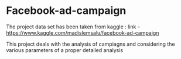 # Facebook-ad-campaign

The project data set has been taken from kaggle : link - https://www.kaggle.com/madislemsalu/facebook-ad-campaign

This project deals with the analysis of campiagns and considering the various parameters of a proper detailed analysis
